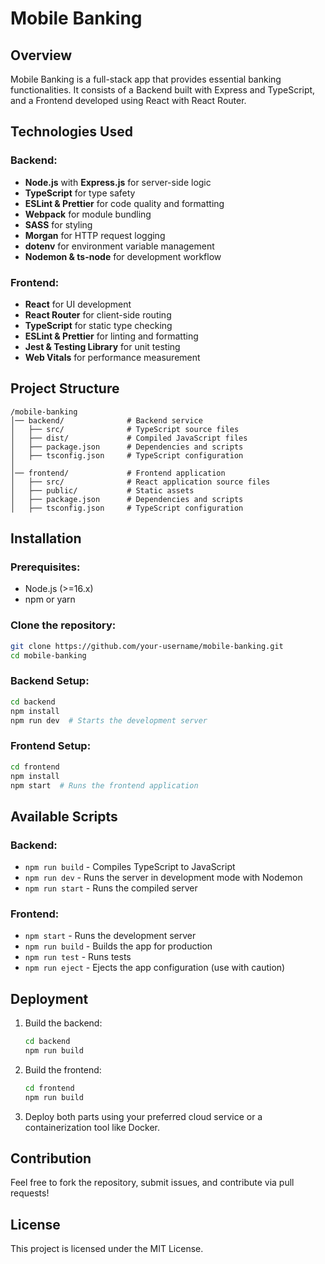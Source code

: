 # Mobile Banking

## Overview
Mobile Banking is a full-stack app that provides essential banking functionalities. It consists of a Backend built with Express and TypeScript, and a Frontend developed using React with React Router.

## Technologies Used
### Backend:
- **Node.js** with **Express.js** for server-side logic
- **TypeScript** for type safety
- **ESLint & Prettier** for code quality and formatting
- **Webpack** for module bundling
- **SASS** for styling
- **Morgan** for HTTP request logging
- **dotenv** for environment variable management
- **Nodemon & ts-node** for development workflow

### Frontend:
- **React** for UI development
- **React Router** for client-side routing
- **TypeScript** for static type checking
- **ESLint & Prettier** for linting and formatting
- **Jest & Testing Library** for unit testing
- **Web Vitals** for performance measurement

## Project Structure
```
/mobile-banking
│── backend/              # Backend service
│   ├── src/              # TypeScript source files
│   ├── dist/             # Compiled JavaScript files
│   ├── package.json      # Dependencies and scripts
│   ├── tsconfig.json     # TypeScript configuration
│
│── frontend/             # Frontend application
│   ├── src/              # React application source files
│   ├── public/           # Static assets
│   ├── package.json      # Dependencies and scripts
│   ├── tsconfig.json     # TypeScript configuration
```

## Installation
### Prerequisites:
- Node.js (>=16.x)
- npm or yarn

### Clone the repository:
```sh
git clone https://github.com/your-username/mobile-banking.git
cd mobile-banking
```

### Backend Setup:
```sh
cd backend
npm install
npm run dev  # Starts the development server
```

### Frontend Setup:
```sh
cd frontend
npm install
npm start  # Runs the frontend application
```

## Available Scripts
### Backend:
- `npm run build` - Compiles TypeScript to JavaScript
- `npm run dev` - Runs the server in development mode with Nodemon
- `npm run start` - Runs the compiled server

### Frontend:
- `npm start` - Runs the development server
- `npm run build` - Builds the app for production
- `npm run test` - Runs tests
- `npm run eject` - Ejects the app configuration (use with caution)

## Deployment
1. Build the backend:
   ```sh
   cd backend
   npm run build
   ```
2. Build the frontend:
   ```sh
   cd frontend
   npm run build
   ```
3. Deploy both parts using your preferred cloud service or a containerization tool like Docker.

## Contribution
Feel free to fork the repository, submit issues, and contribute via pull requests!

## License
This project is licensed under the MIT License.

